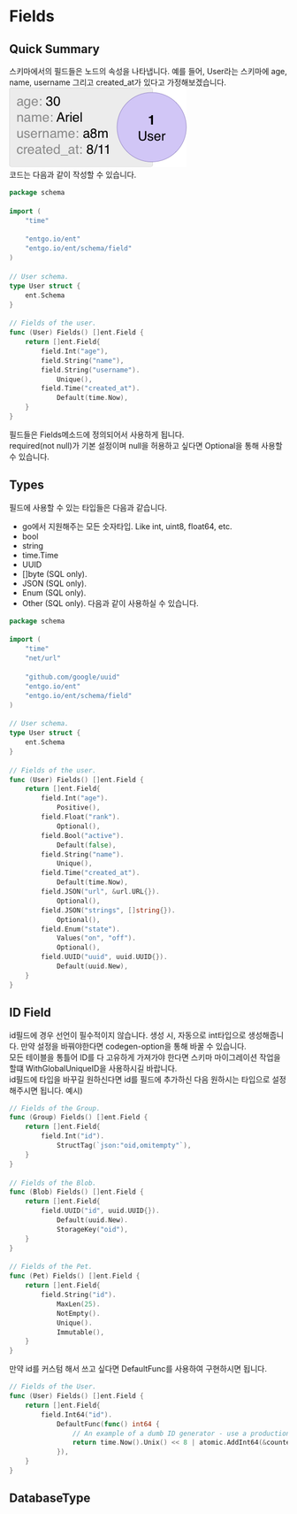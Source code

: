 # Fields
## Quick Summary
스키마에서의 필드들은 노드의 속성을 나타냅니다. 예를 들어, User라는 스키마에 age, name, username 그리고 created_at가 있다고 가정해보겠습니다.<br/>
![](../img/er_fields_properties.png)<br/>
코드는 다음과 같이 작성할 수 있습니다.
```go
package schema

import (
    "time"

    "entgo.io/ent"
    "entgo.io/ent/schema/field"
)

// User schema.
type User struct {
    ent.Schema
}

// Fields of the user.
func (User) Fields() []ent.Field {
    return []ent.Field{
        field.Int("age"),
        field.String("name"),
        field.String("username").
            Unique(),
        field.Time("created_at").
            Default(time.Now),
    }
}
```
필드들은 Fields메소드에 정의되어서 사용하게 됩니다. <br/>
required(not null)가 기본 설정이며 null을 허용하고 싶다면 Optional을 통해 사용할 수 있습니다.

## Types
필드에 사용할 수 있는 타입들은 다음과 같습니다.
- go에서 지원해주는 모든 숫자타입. Like int, uint8, float64, etc.
- bool
- string
- time.Time
- UUID
- []byte (SQL only).
- JSON (SQL only).
- Enum (SQL only).
- Other (SQL only).
다음과 같이 사용하실 수 있습니다.
```go
package schema

import (
    "time"
    "net/url"

    "github.com/google/uuid"
    "entgo.io/ent"
    "entgo.io/ent/schema/field"
)

// User schema.
type User struct {
    ent.Schema
}

// Fields of the user.
func (User) Fields() []ent.Field {
    return []ent.Field{
        field.Int("age").
            Positive(),
        field.Float("rank").
            Optional(),
        field.Bool("active").
            Default(false),
        field.String("name").
            Unique(),
        field.Time("created_at").
            Default(time.Now),
        field.JSON("url", &url.URL{}).
            Optional(),
        field.JSON("strings", []string{}).
            Optional(),
        field.Enum("state").
            Values("on", "off").
            Optional(),
        field.UUID("uuid", uuid.UUID{}).
            Default(uuid.New),
    }
}
```

## ID Field
id필드에 경우 선언이 필수적이지 않습니다. 생성 시, 자동으로 int타입으로 생성해줍니다. 만약 설정을 바꿔야한다면 codegen-option을 통해 바꿀 수 있습니다.<br/>
모든 테이블을 통틀어 ID를 다 고유하게 가져가야 한다면 스키마 마이그레이션 작업을 할떄 WithGlobalUniqueID을 사용하시길 바랍니다.<br/>
id필드에 타입을 바꾸길 원하신다면 id를 필드에 추가하신 다음 원하시는 타입으로 설정해주시면 됩니다.
예시)
```go
// Fields of the Group.
func (Group) Fields() []ent.Field {
    return []ent.Field{
        field.Int("id").
            StructTag(`json:"oid,omitempty"`),
    }
}

// Fields of the Blob.
func (Blob) Fields() []ent.Field {
    return []ent.Field{
        field.UUID("id", uuid.UUID{}).
            Default(uuid.New).
            StorageKey("oid"),
    }
}

// Fields of the Pet.
func (Pet) Fields() []ent.Field {
    return []ent.Field{
        field.String("id").
            MaxLen(25).
            NotEmpty().
            Unique().
            Immutable(),
    }
}
```
만약 id를 커스텀 해서 쓰고 싶다면 DefaultFunc를 사용하여 구현하시면 됩니다.
```go
// Fields of the User.
func (User) Fields() []ent.Field {
    return []ent.Field{
        field.Int64("id").
            DefaultFunc(func() int64 {
                // An example of a dumb ID generator - use a production-ready alternative instead.
                return time.Now().Unix() << 8 | atomic.AddInt64(&counter, 1) % 256
            }),
    }
}
```
## DatabaseType
